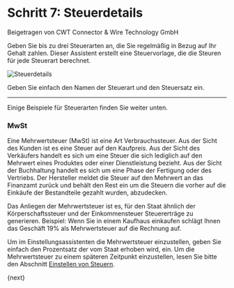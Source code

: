 # Schritt 7: Steuerdetails
<span class="text-muted contributed-by">Beigetragen von CWT Connector & Wire Technology GmbH</span>

Geben Sie bis zu drei Steuerarten an, die Sie regelmäßig in Bezug auf Ihr Gehalt zahlen. Dieser Assistent erstellt eine Steuervorlage, die die Steuren für jede Steuerart berechnet.

<img alt="Steuerdetails" class="screenshot"
src="{{docs_base_url}}/assets/img/setup-wizard/step-7.png">

Geben Sie einfach den Namen der Steuerart und den Steuersatz ein.

---

Einige Beispiele für Steuerarten finden Sie weiter unten.

### MwSt

Eine Mehrwertsteuer (MwSt) ist eine Art Verbrauchssteuer. Aus der Sicht des Kunden ist es eine Steuer auf den Kaufpreis. Aus der Sicht des Verkäufers handelt es sich um eine Steuer die sich lediglich auf den Mehrwert eines Produktes oder einer Dienstleistung bezieht. Aus der Sicht der Buchhaltung handelt es sich um eine Phase der Fertigung oder des Vertriebs. Der Hersteller meldet die Steuer auf den Mehrwert an das Finanzamt zurück und behält den Rest ein um die Steuern die vorher auf die Einkäufe der Bestandteile gezahlt wurden, abzudecken.

Das Anliegen der Mehrwertsteuer ist es, für den Staat ähnlich der Körperschaftssteuer und der Einkommensteuer Steuererträge zu generieren. Beispiel: Wenn Sie in einem Kaufhaus einkaufen schlägt Ihnen das Geschäft 19% als Mehrwertsteuer auf die Rechnung auf.

Um im Einstellungsassistenten die Mehrwertsteuer einzustellen, geben Sie einfach den Prozentsatz der vom Staat erhoben wird, ein. Um die Mehrwertsteuer zu einem späteren Zeitpunkt einzustellen, lesen Sie bitte den Abschnitt [Einstellen von Steuern]({{docs_base_url}}/user/manual/de/setting-up/setting-up-taxes.html).

{next}
